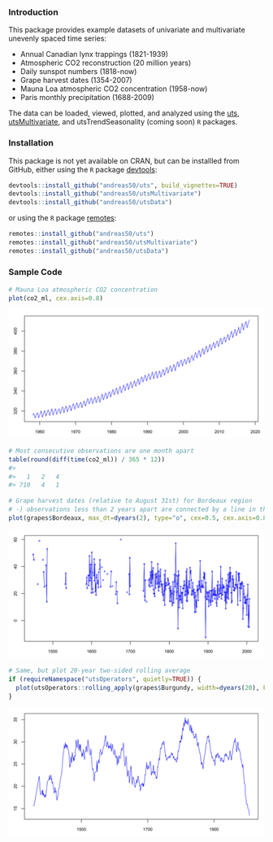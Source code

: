 
<!-- README.md is generated from README.Rmd. Please edit that file -->
### Introduction

This package provides example datasets of univariate and multivariate unevenly spaced time series:

-   Annual Canadian lynx trappings (1821-1939)
-   Atmospheric CO2 reconstruction (20 million years)
-   Daily sunspot numbers (1818-now)
-   Grape harvest dates (1354-2007)
-   Mauna Loa atmospheric CO2 concentration (1958-now)
-   Paris monthly precipitation (1688-2009)

The data can be loaded, viewed, plotted, and analyzed using the [uts](https://github.com/andreas50/uts), [utsMultivariate](https://github.com/andreas50/utsMultivariate), and utsTrendSeasonality (coming soon) `R` packages.

### Installation

This package is not yet available on CRAN, but can be installled from GitHub, either using the `R` package [devtools](https://cran.r-project.org/web/packages/devtools/index.html):

``` r
devtools::install_github("andreas50/uts", build_vignettes=TRUE)
devtools::install_github("andreas50/utsMultivariate")
devtools::install_github("andreas50/utsData")
```

or using the `R` package [remotes](https://cran.r-project.org/web/packages/remotes/index.html):

``` r
remotes::install_github("andreas50/uts")
remotes::install_github("andreas50/utsMultivariate")
remotes::install_github("andreas50/utsData")
```

### Sample Code

``` r
# Mauna Loa atmospheric CO2 concentration
plot(co2_ml, cex.axis=0.8)
```

![](man/co2_plot-1.svg)

``` r
# Most consecutive observations are one month apart
table(round(diff(time(co2_ml)) / 365 * 12))
#> 
#>   1   2   4 
#> 710   4   1
```

``` r
# Grape harvest dates (relative to August 31st) for Bordeaux region
# -) observations less than 2 years apart are connected by a line in the polot
plot(grapes$Bordeaux, max_dt=dyears(2), type="o", cex=0.5, cex.axis=0.8)
```

![](man/grapes_plot-1.svg)

``` r
# Same, but plot 20-year two-sided rolling average
if (requireNamespace("utsOperators", quietly=TRUE)) {
  plot(utsOperators::rolling_apply(grapes$Burgundy, width=dyears(20), FUN=mean, align="center"), cex.axis=0.8)
}
```

![](man/grapes_plot-2.svg)
